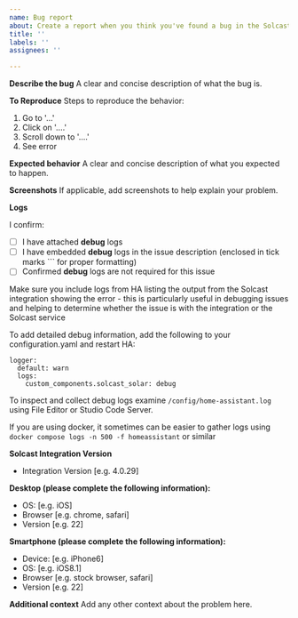 ```yaml
---
name: Bug report
about: Create a report when you think you've found a bug in the Solcast integration
title: ''
labels: ''
assignees: ''

---
```


**Describe the bug**
A clear and concise description of what the bug is.

**To Reproduce**
Steps to reproduce the behavior:
1. Go to '...'
2. Click on '....'
3. Scroll down to '....'
4. See error

**Expected behavior**
A clear and concise description of what you expected to happen.

**Screenshots**
If applicable, add screenshots to help explain your problem.

**Logs**

I confirm:
- [ ] I have attached **debug** logs 
- [ ] I have embedded **debug** logs in the issue description (enclosed in tick marks ``` for proper formatting)
- [ ] Confirmed **debug** logs are not required for this issue

Make sure you include logs from HA listing the output from the Solcast integration showing the error - this is particularly useful in debugging issues and helping to determine whether the issue is with the integration or the Solcast service

To add detailed debug information, add the following to your configuration.yaml and restart HA:
```
logger:
  default: warn
  logs:
    custom_components.solcast_solar: debug
```

To inspect and collect debug logs examine `/config/home-assistant.log` using File Editor or Studio Code Server.

If you are using docker, it sometimes can be easier to gather logs using `docker compose logs -n 500 -f homeassistant` or similar

**Solcast Integration Version**
 - Integration Version [e.g. 4.0.29]

**Desktop (please complete the following information):**
 - OS: [e.g. iOS]
 - Browser [e.g. chrome, safari]
 - Version [e.g. 22]

**Smartphone (please complete the following information):**
 - Device: [e.g. iPhone6]
 - OS: [e.g. iOS8.1]
 - Browser [e.g. stock browser, safari]
 - Version [e.g. 22]

**Additional context**
Add any other context about the problem here.
